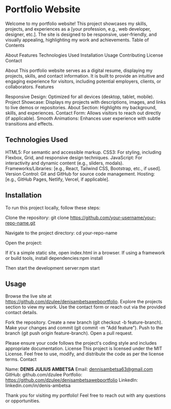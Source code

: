 # Portfolio Website
Welcome to my portfolio website! This project showcases my skills, projects, and experiences as a [your profession, e.g., web developer, designer, etc.]. The site is designed to be responsive, user-friendly, and visually appealing, highlighting my work and achievements.
Table of Contents

About
Features
Technologies Used
Installation
Usage
Contributing
License
Contact

About
This portfolio website serves as a digital resume, displaying my projects, skills, and contact information. It is built to provide an intuitive and engaging experience for visitors, including potential employers, clients, or collaborators.
Features

Responsive Design: Optimized for all devices (desktop, tablet, mobile).
Project Showcase: Displays my projects with descriptions, images, and links to live demos or repositories.
About Section: Highlights my background, skills, and experiences.
Contact Form: Allows visitors to reach out directly (if applicable).
Smooth Animations: Enhances user experience with subtle transitions and effects.

## Technologies Used

HTML5: For semantic and accessible markup.
CSS3: For styling, including Flexbox, Grid, and responsive design techniques.
JavaScript: For interactivity and dynamic content (e.g., sliders, modals).
Frameworks/Libraries: [e.g., React, Tailwind CSS, Bootstrap, etc., if used].
Version Control: Git and GitHub for source code management.
Hosting: [e.g., GitHub Pages, Netlify, Vercel, if applicable].

## Installation
To run this project locally, follow these steps:

Clone the repository:
git clone https://github.com/your-username/your-repo-name.git


Navigate to the project directory:
cd your-repo-name


Open the project:

If it's a simple static site, open index.html in a browser.
If using a framework or build tools, install dependencies:npm install

Then start the development server:npm start





## Usage

Browse the live site at https://github.com/dzulee/denisambetsawebportfolio.
Explore the projects section to view my work.
Use the contact form or reach out via the provided contact details.

Fork the repository.
Create a new branch (git checkout -b feature-branch).
Make your changes and commit (git commit -m "Add feature").
Push to the branch (git push origin feature-branch).
Open a pull request.

Please ensure your code follows the project's coding style and includes appropriate documentation.
License
This project is licensed under the MIT License. Feel free to use, modify, and distribute the code as per the license terms.
Contact

Name: **DENIS JULIUS AMBETSA**
Email: dennisambetsa63@gmail.com
GitHub: github.com/dzulee
Portfolio: https://github.com/dzulee/denisambetsawebportfolio
LinkedIn: linkedin.com/in/denis-ambetsa

Thank you for visiting my portfolio! Feel free to reach out with any questions or opportunities.
